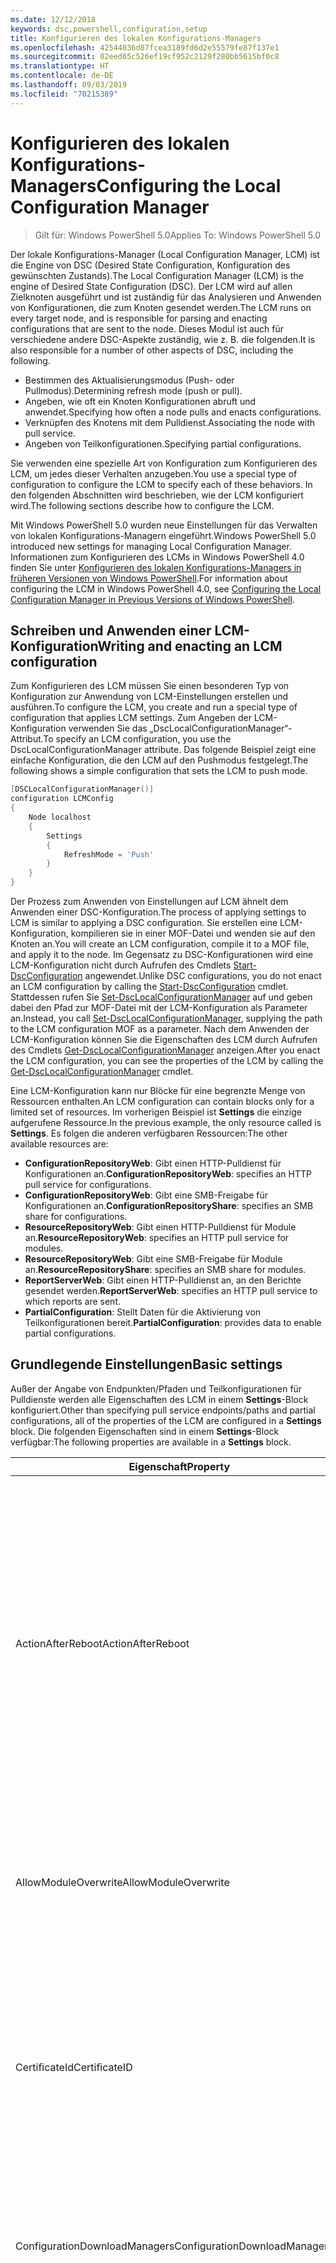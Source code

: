 ```yaml
---
ms.date: 12/12/2018
keywords: dsc,powershell,configuration,setup
title: Konfigurieren des lokalen Konfigurations-Managers
ms.openlocfilehash: 42544036d87fcea3189fd6d2e55579fe87f137e1
ms.sourcegitcommit: 02eed65c526ef19cf952c2129f280bb5615bf0c8
ms.translationtype: HT
ms.contentlocale: de-DE
ms.lasthandoff: 09/03/2019
ms.locfileid: "70215389"
---
```

# <a name="configuring-the-local-configuration-manager"></a><span data-ttu-id="ea15c-103">Konfigurieren des lokalen Konfigurations-Managers</span><span class="sxs-lookup"><span data-stu-id="ea15c-103">Configuring the Local Configuration Manager</span></span>

> <span data-ttu-id="ea15c-104">Gilt für: Windows PowerShell 5.0</span><span class="sxs-lookup"><span data-stu-id="ea15c-104">Applies To: Windows PowerShell 5.0</span></span>

<span data-ttu-id="ea15c-105">Der lokale Konfigurations-Manager (Local Configuration Manager, LCM) ist die Engine von DSC (Desired State Configuration, Konfiguration des gewünschten Zustands).</span><span class="sxs-lookup"><span data-stu-id="ea15c-105">The Local Configuration Manager (LCM) is the engine of Desired State Configuration (DSC).</span></span>
<span data-ttu-id="ea15c-106">Der LCM wird auf allen Zielknoten ausgeführt und ist zuständig für das Analysieren und Anwenden von Konfigurationen, die zum Knoten gesendet werden.</span><span class="sxs-lookup"><span data-stu-id="ea15c-106">The LCM runs on every target node, and is responsible for parsing and enacting configurations that are sent to the node.</span></span>
<span data-ttu-id="ea15c-107">Dieses Modul ist auch für verschiedene andere DSC-Aspekte zuständig, wie z. B. die folgenden.</span><span class="sxs-lookup"><span data-stu-id="ea15c-107">It is also responsible for a number of other aspects of DSC, including the following.</span></span>

- <span data-ttu-id="ea15c-108">Bestimmen des Aktualisierungsmodus (Push- oder Pullmodus).</span><span class="sxs-lookup"><span data-stu-id="ea15c-108">Determining refresh mode (push or pull).</span></span>
- <span data-ttu-id="ea15c-109">Angeben, wie oft ein Knoten Konfigurationen abruft und anwendet.</span><span class="sxs-lookup"><span data-stu-id="ea15c-109">Specifying how often a node pulls and enacts configurations.</span></span>
- <span data-ttu-id="ea15c-110">Verknüpfen des Knotens mit dem Pulldienst.</span><span class="sxs-lookup"><span data-stu-id="ea15c-110">Associating the node with pull service.</span></span>
- <span data-ttu-id="ea15c-111">Angeben von Teilkonfigurationen.</span><span class="sxs-lookup"><span data-stu-id="ea15c-111">Specifying partial configurations.</span></span>

<span data-ttu-id="ea15c-112">Sie verwenden eine spezielle Art von Konfiguration zum Konfigurieren des LCM, um jedes dieser Verhalten anzugeben.</span><span class="sxs-lookup"><span data-stu-id="ea15c-112">You use a special type of configuration to configure the LCM to specify each of these behaviors.</span></span>
<span data-ttu-id="ea15c-113">In den folgenden Abschnitten wird beschrieben, wie der LCM konfiguriert wird.</span><span class="sxs-lookup"><span data-stu-id="ea15c-113">The following sections describe how to configure the LCM.</span></span>

<span data-ttu-id="ea15c-114">Mit Windows PowerShell 5.0 wurden neue Einstellungen für das Verwalten von lokalen Konfigurations-Managern eingeführt.</span><span class="sxs-lookup"><span data-stu-id="ea15c-114">Windows PowerShell 5.0 introduced new settings for managing Local Configuration Manager.</span></span>
<span data-ttu-id="ea15c-115">Informationen zum Konfigurieren des LCMs in Windows PowerShell 4.0 finden Sie unter [Konfigurieren des lokalen Konfigurations-Managers in früheren Versionen von Windows PowerShell](metaconfig4.md).</span><span class="sxs-lookup"><span data-stu-id="ea15c-115">For information about configuring the LCM in Windows PowerShell 4.0, see [Configuring the Local Configuration Manager in Previous Versions of Windows PowerShell](metaconfig4.md).</span></span>

## <a name="writing-and-enacting-an-lcm-configuration"></a><span data-ttu-id="ea15c-116">Schreiben und Anwenden einer LCM-Konfiguration</span><span class="sxs-lookup"><span data-stu-id="ea15c-116">Writing and enacting an LCM configuration</span></span>

<span data-ttu-id="ea15c-117">Zum Konfigurieren des LCM müssen Sie einen besonderen Typ von Konfiguration zur Anwendung von LCM-Einstellungen erstellen und ausführen.</span><span class="sxs-lookup"><span data-stu-id="ea15c-117">To configure the LCM, you create and run a special type of configuration that applies LCM settings.</span></span>
<span data-ttu-id="ea15c-118">Zum Angeben der LCM-Konfiguration verwenden Sie das „DscLocalConfigurationManager“-Attribut.</span><span class="sxs-lookup"><span data-stu-id="ea15c-118">To specify an LCM configuration, you use the DscLocalConfigurationManager attribute.</span></span>
<span data-ttu-id="ea15c-119">Das folgende Beispiel zeigt eine einfache Konfiguration, die den LCM auf den Pushmodus festgelegt.</span><span class="sxs-lookup"><span data-stu-id="ea15c-119">The following shows a simple configuration that sets the LCM to push mode.</span></span>

```powershell
[DSCLocalConfigurationManager()]
configuration LCMConfig
{
    Node localhost
    {
        Settings
        {
            RefreshMode = 'Push'
        }
    }
}
```

<span data-ttu-id="ea15c-120">Der Prozess zum Anwenden von Einstellungen auf LCM ähnelt dem Anwenden einer DSC-Konfiguration.</span><span class="sxs-lookup"><span data-stu-id="ea15c-120">The process of applying settings to LCM is similar to applying a DSC configuration.</span></span>
<span data-ttu-id="ea15c-121">Sie erstellen eine LCM-Konfiguration, kompilieren sie in einer MOF-Datei und wenden sie auf den Knoten an.</span><span class="sxs-lookup"><span data-stu-id="ea15c-121">You will create an LCM configuration, compile it to a MOF file, and apply it to the node.</span></span>
<span data-ttu-id="ea15c-122">Im Gegensatz zu DSC-Konfigurationen wird eine LCM-Konfiguration nicht durch Aufrufen des Cmdlets [Start-DscConfiguration](/powershell/module/psdesiredstateconfiguration/start-dscconfiguration) angewendet.</span><span class="sxs-lookup"><span data-stu-id="ea15c-122">Unlike DSC configurations, you do not enact an LCM configuration by calling the [Start-DscConfiguration](/powershell/module/psdesiredstateconfiguration/start-dscconfiguration) cmdlet.</span></span>
<span data-ttu-id="ea15c-123">Stattdessen rufen Sie [Set-DscLocalConfigurationManager](/powershell/module/PSDesiredStateConfiguration/Set-DscLocalConfigurationManager) auf und geben dabei den Pfad zur MOF-Datei mit der LCM-Konfiguration als Parameter an.</span><span class="sxs-lookup"><span data-stu-id="ea15c-123">Instead, you call [Set-DscLocalConfigurationManager](/powershell/module/PSDesiredStateConfiguration/Set-DscLocalConfigurationManager), supplying the path to the LCM configuration MOF as a parameter.</span></span>
<span data-ttu-id="ea15c-124">Nach dem Anwenden der LCM-Konfiguration können Sie die Eigenschaften des LCM durch Aufrufen des Cmdlets [Get-DscLocalConfigurationManager](/powershell/module/PSDesiredStateConfiguration/Get-DscLocalConfigurationManager) anzeigen.</span><span class="sxs-lookup"><span data-stu-id="ea15c-124">After you enact the LCM configuration, you can see the properties of the LCM by calling the [Get-DscLocalConfigurationManager](/powershell/module/PSDesiredStateConfiguration/Get-DscLocalConfigurationManager) cmdlet.</span></span>

<span data-ttu-id="ea15c-125">Eine LCM-Konfiguration kann nur Blöcke für eine begrenzte Menge von Ressourcen enthalten.</span><span class="sxs-lookup"><span data-stu-id="ea15c-125">An LCM configuration can contain blocks only for a limited set of resources.</span></span>
<span data-ttu-id="ea15c-126">Im vorherigen Beispiel ist **Settings** die einzige aufgerufene Ressource.</span><span class="sxs-lookup"><span data-stu-id="ea15c-126">In the previous example, the only resource called is **Settings**.</span></span>
<span data-ttu-id="ea15c-127">Es folgen die anderen verfügbaren Ressourcen:</span><span class="sxs-lookup"><span data-stu-id="ea15c-127">The other available resources are:</span></span>

* <span data-ttu-id="ea15c-128">**ConfigurationRepositoryWeb**: Gibt einen HTTP-Pulldienst für Konfigurationen an.</span><span class="sxs-lookup"><span data-stu-id="ea15c-128">**ConfigurationRepositoryWeb**: specifies an HTTP pull service for configurations.</span></span>
* <span data-ttu-id="ea15c-129">**ConfigurationRepositoryWeb**: Gibt eine SMB-Freigabe für Konfigurationen an.</span><span class="sxs-lookup"><span data-stu-id="ea15c-129">**ConfigurationRepositoryShare**: specifies an SMB share for configurations.</span></span>
* <span data-ttu-id="ea15c-130">**ResourceRepositoryWeb**: Gibt einen HTTP-Pulldienst für Module an.</span><span class="sxs-lookup"><span data-stu-id="ea15c-130">**ResourceRepositoryWeb**: specifies an HTTP pull service for modules.</span></span>
* <span data-ttu-id="ea15c-131">**ResourceRepositoryWeb**: Gibt eine SMB-Freigabe für Module an.</span><span class="sxs-lookup"><span data-stu-id="ea15c-131">**ResourceRepositoryShare**: specifies an SMB share for modules.</span></span>
* <span data-ttu-id="ea15c-132">**ReportServerWeb**: Gibt einen HTTP-Pulldienst an, an den Berichte gesendet werden.</span><span class="sxs-lookup"><span data-stu-id="ea15c-132">**ReportServerWeb**: specifies an HTTP pull service to which reports are sent.</span></span>
* <span data-ttu-id="ea15c-133">**PartialConfiguration**: Stellt Daten für die Aktivierung von Teilkonfigurationen bereit.</span><span class="sxs-lookup"><span data-stu-id="ea15c-133">**PartialConfiguration**: provides data to enable partial configurations.</span></span>

## <a name="basic-settings"></a><span data-ttu-id="ea15c-134">Grundlegende Einstellungen</span><span class="sxs-lookup"><span data-stu-id="ea15c-134">Basic settings</span></span>

<span data-ttu-id="ea15c-135">Außer der Angabe von Endpunkten/Pfaden und Teilkonfigurationen für Pulldienste werden alle Eigenschaften des LCM in einem **Settings**-Block konfiguriert.</span><span class="sxs-lookup"><span data-stu-id="ea15c-135">Other than specifying pull service endpoints/paths and partial configurations, all of the properties of the LCM are configured in a **Settings** block.</span></span>
<span data-ttu-id="ea15c-136">Die folgenden Eigenschaften sind in einem **Settings**-Block verfügbar:</span><span class="sxs-lookup"><span data-stu-id="ea15c-136">The following properties are available in a **Settings** block.</span></span>

|  <span data-ttu-id="ea15c-137">Eigenschaft</span><span class="sxs-lookup"><span data-stu-id="ea15c-137">Property</span></span>  |  <span data-ttu-id="ea15c-138">Type</span><span class="sxs-lookup"><span data-stu-id="ea15c-138">Type</span></span>  |  <span data-ttu-id="ea15c-139">Beschreibung</span><span class="sxs-lookup"><span data-stu-id="ea15c-139">Description</span></span>   |
|----------- |------- |--------------- |
| <span data-ttu-id="ea15c-140">ActionAfterReboot</span><span class="sxs-lookup"><span data-stu-id="ea15c-140">ActionAfterReboot</span></span>| <span data-ttu-id="ea15c-141">string</span><span class="sxs-lookup"><span data-stu-id="ea15c-141">string</span></span>| <span data-ttu-id="ea15c-142">Gibt an, was nach einem Neustart während der Anwendung einer Konfiguration passiert.</span><span class="sxs-lookup"><span data-stu-id="ea15c-142">Specifies what happens after a reboot during the application of a configuration.</span></span> <span data-ttu-id="ea15c-143">Die möglichen Werte sind __ContinueConfiguration__ und __StopConfiguration__.</span><span class="sxs-lookup"><span data-stu-id="ea15c-143">The possible values are __"ContinueConfiguration"__ and __"StopConfiguration"__.</span></span> <ul><li> <span data-ttu-id="ea15c-144">__ContinueConfiguration__: Nach dem Neustart des Computers wird das Anwenden der aktuellen Konfiguration fortgesetzt.</span><span class="sxs-lookup"><span data-stu-id="ea15c-144">__ContinueConfiguration__: Continue applying the current configuration after machine reboot.</span></span> <span data-ttu-id="ea15c-145">Dies ist der Standardwert.</span><span class="sxs-lookup"><span data-stu-id="ea15c-145">This is the default value</span></span></li><li><span data-ttu-id="ea15c-146">__StopConfiguration__: Nach dem Neustart des Computers wird die aktuelle Konfiguration beendet.</span><span class="sxs-lookup"><span data-stu-id="ea15c-146">__StopConfiguration__: Stop the current configuration after machine reboot.</span></span></li></ul>|
| <span data-ttu-id="ea15c-147">AllowModuleOverwrite</span><span class="sxs-lookup"><span data-stu-id="ea15c-147">AllowModuleOverwrite</span></span>| <span data-ttu-id="ea15c-148">bool</span><span class="sxs-lookup"><span data-stu-id="ea15c-148">bool</span></span>| <span data-ttu-id="ea15c-149">__$TRUE__, wenn neue vom Pulldienst heruntergeladene Konfigurationen die alten Konfigurationen auf dem Zielknoten überschreiben dürfen.</span><span class="sxs-lookup"><span data-stu-id="ea15c-149">__$TRUE__ if new configurations downloaded from the pull service are allowed to overwrite the old ones on the target node.</span></span> <span data-ttu-id="ea15c-150">Andernfalls „$FALSE“.</span><span class="sxs-lookup"><span data-stu-id="ea15c-150">Otherwise, $FALSE.</span></span>|
| <span data-ttu-id="ea15c-151">CertificateId</span><span class="sxs-lookup"><span data-stu-id="ea15c-151">CertificateID</span></span>| <span data-ttu-id="ea15c-152">string</span><span class="sxs-lookup"><span data-stu-id="ea15c-152">string</span></span>| <span data-ttu-id="ea15c-153">Der Fingerabdruck eines Zertifikats zur Sicherung von Anmeldeinformationen, die in einer Konfiguration übergeben werden.</span><span class="sxs-lookup"><span data-stu-id="ea15c-153">The thumbprint of a certificate used to secure credentials passed in a configuration.</span></span> <span data-ttu-id="ea15c-154">Weitere Informationen finden Sie unter [Möchten Sie Anmeldeinformationen in Windows PowerShell zum Konfigurieren des gewünschten Zustands schützen?](http://blogs.msdn.com/b/powershell/archive/2014/01/31/want-to-secure-credentials-in-windows-powershell-desired-state-configuration.aspx).</span><span class="sxs-lookup"><span data-stu-id="ea15c-154">For more information see [Want to secure credentials in Windows PowerShell Desired State Configuration](http://blogs.msdn.com/b/powershell/archive/2014/01/31/want-to-secure-credentials-in-windows-powershell-desired-state-configuration.aspx)?.</span></span> <br> <span data-ttu-id="ea15c-155">__Hinweis:__ Dies wird bei Verwendung des Azure Automation DSC-Pulldiensts automatisch verwaltet.</span><span class="sxs-lookup"><span data-stu-id="ea15c-155">__Note:__ this is managed automatically if using Azure Automation DSC pull service.</span></span>|
| <span data-ttu-id="ea15c-156">ConfigurationDownloadManagers</span><span class="sxs-lookup"><span data-stu-id="ea15c-156">ConfigurationDownloadManagers</span></span>| <span data-ttu-id="ea15c-157">CimInstance[]</span><span class="sxs-lookup"><span data-stu-id="ea15c-157">CimInstance[]</span></span>| <span data-ttu-id="ea15c-158">Veraltet.</span><span class="sxs-lookup"><span data-stu-id="ea15c-158">Obsolete.</span></span> <span data-ttu-id="ea15c-159">Verwenden Sie die Blöcke __ConfigurationRepositoryWeb__ und __ConfigurationRepositoryShare__ zum Definieren von Pulldienstendpunkten für Konfigurationen.</span><span class="sxs-lookup"><span data-stu-id="ea15c-159">Use __ConfigurationRepositoryWeb__ and __ConfigurationRepositoryShare__ blocks to define configuration pull service endpoints.</span></span>|
| <span data-ttu-id="ea15c-160">ConfigurationID</span><span class="sxs-lookup"><span data-stu-id="ea15c-160">ConfigurationID</span></span>| <span data-ttu-id="ea15c-161">string</span><span class="sxs-lookup"><span data-stu-id="ea15c-161">string</span></span>| <span data-ttu-id="ea15c-162">Für die Abwärtskompatibilität mit älteren Pulldienstversionen.</span><span class="sxs-lookup"><span data-stu-id="ea15c-162">For backwards compatibility with older pull service versions.</span></span> <span data-ttu-id="ea15c-163">Eine GUID, die die Konfigurationsdatei identifiziert, die von einem Pulldienst abgerufen werden soll.</span><span class="sxs-lookup"><span data-stu-id="ea15c-163">A GUID that identifies the configuration file to get from a pull service.</span></span> <span data-ttu-id="ea15c-164">Der Knoten ruft Konfigurationen vom Pulldienst ab, wenn der Name der MOF-Konfigurationsdatei „ConfigurationID.mof“ lautet.</span><span class="sxs-lookup"><span data-stu-id="ea15c-164">The node will pull configurations on the pull service if the name of the configuration MOF is named ConfigurationID.mof.</span></span><br> <span data-ttu-id="ea15c-165">__Hinweis:__ Wenn Sie diese Eigenschaft festlegen, kann der Knoten nicht mithilfe von __RegistrationKey__ bei einem Pulldienst registriert werden.</span><span class="sxs-lookup"><span data-stu-id="ea15c-165">__Note:__ If you set this property, registering the node with a pull service by using __RegistrationKey__ does not work.</span></span> <span data-ttu-id="ea15c-166">Weitere Informationen finden Sie unter [Einrichten eines Pullclients mit Konfigurationsnamen](../pull-server/pullClientConfigNames.md).</span><span class="sxs-lookup"><span data-stu-id="ea15c-166">For more information, see [Setting up a pull client with configuration names](../pull-server/pullClientConfigNames.md).</span></span>|
| <span data-ttu-id="ea15c-167">ConfigurationMode</span><span class="sxs-lookup"><span data-stu-id="ea15c-167">ConfigurationMode</span></span>| <span data-ttu-id="ea15c-168">string</span><span class="sxs-lookup"><span data-stu-id="ea15c-168">string</span></span> | <span data-ttu-id="ea15c-169">Gibt an, wie der LCM die Konfiguration tatsächlich auf die Zielknoten anwendet.</span><span class="sxs-lookup"><span data-stu-id="ea15c-169">Specifies how the LCM actually applies the configuration to the target nodes.</span></span> <span data-ttu-id="ea15c-170">Mögliche Werte sind __ApplyOnly__, __ApplyAndMonitor__ und __ApplyAndAutoCorrect__.</span><span class="sxs-lookup"><span data-stu-id="ea15c-170">Possible values are __"ApplyOnly"__,__"ApplyAndMonitor"__, and __"ApplyAndAutoCorrect"__.</span></span> <ul><li><span data-ttu-id="ea15c-171">__ApplyOnly__: DSC wendet die Konfiguration an und führt keine weiteren Schritte aus, es sei denn, eine neue Konfiguration wird per Push auf den Zielknoten übertragen oder per Pull von einem Dienst abgerufen.</span><span class="sxs-lookup"><span data-stu-id="ea15c-171">__ApplyOnly__: DSC applies the configuration and does nothing further unless a new configuration is pushed to the target node or when a new configuration is pulled from a service.</span></span> <span data-ttu-id="ea15c-172">Nach der ersten Anwendung einer neuen Konfiguration überprüft DSC nicht auf Abweichungen von einem zuvor konfigurierten Status.</span><span class="sxs-lookup"><span data-stu-id="ea15c-172">After initial application of a new configuration, DSC does not check for drift from a previously configured state.</span></span> <span data-ttu-id="ea15c-173">Beachten Sie, dass DSC versucht, die Konfiguration anzuwenden, bis dies erfolgreich passiert ist, bevor __ApplyOnly__ wirksam wird.</span><span class="sxs-lookup"><span data-stu-id="ea15c-173">Note that DSC will attempt to apply the configuration until it is successful before __ApplyOnly__ takes effect.</span></span> </li><li> <span data-ttu-id="ea15c-174">__ApplyAndMonitor__: Dies ist der Standardwert.</span><span class="sxs-lookup"><span data-stu-id="ea15c-174">__ApplyAndMonitor__: This is the default value.</span></span> <span data-ttu-id="ea15c-175">Der LCM wendet neue Konfigurationen an.</span><span class="sxs-lookup"><span data-stu-id="ea15c-175">The LCM applies any new configurations.</span></span> <span data-ttu-id="ea15c-176">Wenn der Zielknoten nach der ersten Anwendung einer neuen Konfiguration vom gewünschten Zustand abweicht, meldet DSC die Abweichung in Protokollen.</span><span class="sxs-lookup"><span data-stu-id="ea15c-176">After initial application of a new configuration, if the target node drifts from the desired state, DSC reports the discrepancy in logs.</span></span> <span data-ttu-id="ea15c-177">Beachten Sie, dass DSC versucht, die Konfiguration anzuwenden, bis dies erfolgreich passiert ist, bevor __ApplyAndMonitor__ wirksam wird.</span><span class="sxs-lookup"><span data-stu-id="ea15c-177">Note that DSC will attempt to apply the configuration until it is successful before __ApplyAndMonitor__ takes effect.</span></span></li><li><span data-ttu-id="ea15c-178">__ApplyAndAutoCorrect:__ DSC wendet neue Konfigurationen an.</span><span class="sxs-lookup"><span data-stu-id="ea15c-178">__ApplyAndAutoCorrect__: DSC applies any new configurations.</span></span> <span data-ttu-id="ea15c-179">Wenn der Zielknoten nach der ersten Anwendung einer neuen Konfiguration vom gewünschten Zustand abweicht, meldet DSC die Abweichung in Protokollen und wendet dann die aktuelle Konfiguration an.</span><span class="sxs-lookup"><span data-stu-id="ea15c-179">After initial application of a new configuration, if the target node drifts from the desired state, DSC reports the discrepancy in logs, and then re-applies the current configuration.</span></span></li></ul>|
| <span data-ttu-id="ea15c-180">ConfigurationModeFrequencyMins</span><span class="sxs-lookup"><span data-stu-id="ea15c-180">ConfigurationModeFrequencyMins</span></span>| <span data-ttu-id="ea15c-181">UInt32</span><span class="sxs-lookup"><span data-stu-id="ea15c-181">UInt32</span></span>| <span data-ttu-id="ea15c-182">Gibt (in Minuten) an, wie oft die aktuelle Konfiguration überprüft und angewendet wird.</span><span class="sxs-lookup"><span data-stu-id="ea15c-182">How often, in minutes, the current configuration is checked and applied.</span></span> <span data-ttu-id="ea15c-183">Diese Eigenschaft wird ignoriert, wenn die „ConfigurationMode“-Eigenschaft auf „ApplyOnly“ festgelegt ist.</span><span class="sxs-lookup"><span data-stu-id="ea15c-183">This property is ignored if the ConfigurationMode property is set to ApplyOnly.</span></span> <span data-ttu-id="ea15c-184">Der Standardwert ist 15.</span><span class="sxs-lookup"><span data-stu-id="ea15c-184">The default value is 15.</span></span>|
| <span data-ttu-id="ea15c-185">DebugMode</span><span class="sxs-lookup"><span data-stu-id="ea15c-185">DebugMode</span></span>| <span data-ttu-id="ea15c-186">string</span><span class="sxs-lookup"><span data-stu-id="ea15c-186">string</span></span>| <span data-ttu-id="ea15c-187">Mögliche Werte sind __None__, __ForceModuleImport__ und __All__.</span><span class="sxs-lookup"><span data-stu-id="ea15c-187">Possible values are __None__, __ForceModuleImport__, and __All__.</span></span> <ul><li><span data-ttu-id="ea15c-188">Bei Festlegung auf __None__ werden zwischengespeicherte Ressourcen verwendet.</span><span class="sxs-lookup"><span data-stu-id="ea15c-188">Set to __None__ to use cached resources.</span></span> <span data-ttu-id="ea15c-189">Dies ist die Standardeinstellung, die in Produktionsszenarien verwendet werden sollte.</span><span class="sxs-lookup"><span data-stu-id="ea15c-189">This is the default and should be used in production scenarios.</span></span></li><li><span data-ttu-id="ea15c-190">Das Festlegen auf __ForceModuleImport__ bewirkt, dass der LCM DSC-Ressourcenmodule erneut lädt, auch wenn sie zuvor bereits geladen und zwischengespeichert wurden.</span><span class="sxs-lookup"><span data-stu-id="ea15c-190">Setting to __ForceModuleImport__, causes the LCM to reload any DSC resource modules, even if they have been previously loaded and cached.</span></span> <span data-ttu-id="ea15c-191">Dies beeinträchtigt die Leistung von DSC-Vorgängen, da jedes Modul bei Verwendung neu geladen wird.</span><span class="sxs-lookup"><span data-stu-id="ea15c-191">This impacts the performance of DSC operations as each module is reloaded on use.</span></span> <span data-ttu-id="ea15c-192">In der Regel wird dieser Wert beim Debuggen einer Ressource verwendet.</span><span class="sxs-lookup"><span data-stu-id="ea15c-192">Typically you would use this value while debugging a resource</span></span></li><li><span data-ttu-id="ea15c-193">In dieser Version ist __All__ identisch mit __ForceModuleImport__.</span><span class="sxs-lookup"><span data-stu-id="ea15c-193">In this release, __All__ is same as __ForceModuleImport__</span></span></li></ul> |
| <span data-ttu-id="ea15c-194">RebootNodeIfNeeded</span><span class="sxs-lookup"><span data-stu-id="ea15c-194">RebootNodeIfNeeded</span></span>| <span data-ttu-id="ea15c-195">bool</span><span class="sxs-lookup"><span data-stu-id="ea15c-195">bool</span></span>| <span data-ttu-id="ea15c-196">Legen Sie für diese Option `$true` fest, um Ressourcen das Neustarten des Knotens mithilfe des `$global:DSCMachineStatus`-Flags zu ermöglichen.</span><span class="sxs-lookup"><span data-stu-id="ea15c-196">Set this to `$true` to allow resources to reboot the Node using the `$global:DSCMachineStatus` flag.</span></span> <span data-ttu-id="ea15c-197">Andernfalls müssen Sie den Knoten für jede Konfiguration manuell neu starten, die dies erfordert.</span><span class="sxs-lookup"><span data-stu-id="ea15c-197">Otherwise, you will have to manually reboot the node for any configuration that requires it.</span></span> <span data-ttu-id="ea15c-198">Der Standardwert ist `$false`.</span><span class="sxs-lookup"><span data-stu-id="ea15c-198">The default value is `$false`.</span></span> <span data-ttu-id="ea15c-199">Um diese Einstellung zu verwenden, wenn eine Neustartbedingung von einer anderen Komponente als von DSC in Kraft gesetzt wird (z.B. Windows Installer), kombinieren Sie diese Einstellung mit dem Modul [xPendingReboot](https://github.com/powershell/xpendingreboot).</span><span class="sxs-lookup"><span data-stu-id="ea15c-199">To use this setting when a reboot condition is enacted by something other than DSC (such as Windows Installer), combine this setting with the [xPendingReboot](https://github.com/powershell/xpendingreboot) module.</span></span>|
| <span data-ttu-id="ea15c-200">RefreshMode</span><span class="sxs-lookup"><span data-stu-id="ea15c-200">RefreshMode</span></span>| <span data-ttu-id="ea15c-201">string</span><span class="sxs-lookup"><span data-stu-id="ea15c-201">string</span></span>| <span data-ttu-id="ea15c-202">Gibt an, wie der LCM Konfigurationen abruft.</span><span class="sxs-lookup"><span data-stu-id="ea15c-202">Specifies how the LCM gets configurations.</span></span> <span data-ttu-id="ea15c-203">Die möglichen Werte sind __Disabled__, __Push__ und __Pull__.</span><span class="sxs-lookup"><span data-stu-id="ea15c-203">The possible values are __"Disabled"__, __"Push"__, and __"Pull"__.</span></span> <ul><li><span data-ttu-id="ea15c-204">__Disabled__: DSC-Konfigurationen werden für diesen Knoten deaktiviert.</span><span class="sxs-lookup"><span data-stu-id="ea15c-204">__Disabled__: DSC configurations are disabled for this node.</span></span></li><li> <span data-ttu-id="ea15c-205">__Push__: Konfigurationen werden gestartet, indem das Cmdlet [Start-DscConfiguration](/powershell/module/psdesiredstateconfiguration/start-dscconfiguration) aufgerufen wird.</span><span class="sxs-lookup"><span data-stu-id="ea15c-205">__Push__: Configurations are initiated by calling the [Start-DscConfiguration](/powershell/module/psdesiredstateconfiguration/start-dscconfiguration) cmdlet.</span></span> <span data-ttu-id="ea15c-206">Die Konfiguration wird sofort auf den Knoten angewendet.</span><span class="sxs-lookup"><span data-stu-id="ea15c-206">The configuration is applied immediately to the node.</span></span> <span data-ttu-id="ea15c-207">Dies ist der Standardwert.</span><span class="sxs-lookup"><span data-stu-id="ea15c-207">This is the default value.</span></span></li><li><span data-ttu-id="ea15c-208">__Pull:__ Der Knoten ist so konfiguriert, dass regelmäßig eine Überprüfung auf Konfigurationen von einem Pulldienst oder SMB-Pfad erfolgt.</span><span class="sxs-lookup"><span data-stu-id="ea15c-208">__Pull:__ The node is configured to regularly check for configurations from a pull service or SMB path.</span></span> <span data-ttu-id="ea15c-209">Wenn diese Eigenschaft auf __Pull__ festgelegt ist, müssen Sie in einem __ConfigurationRepositoryWeb__- oder __ConfigurationRepositoryShare__-Block einen HPPT-Pfad (Dienst) oder einen SMB-Pfad (Freigabe) angeben.</span><span class="sxs-lookup"><span data-stu-id="ea15c-209">If this property is set to __Pull__, you must specify an HTTP (service) or SMB (share) path in a __ConfigurationRepositoryWeb__ or __ConfigurationRepositoryShare__ block.</span></span></li></ul>|
| <span data-ttu-id="ea15c-210">RefreshFrequencyMins</span><span class="sxs-lookup"><span data-stu-id="ea15c-210">RefreshFrequencyMins</span></span>| <span data-ttu-id="ea15c-211">UInt32</span><span class="sxs-lookup"><span data-stu-id="ea15c-211">Uint32</span></span>| <span data-ttu-id="ea15c-212">Das Zeitintervall (in Minuten), in dem der LCM einen Pulldienst auf aktualisierte Konfigurationen abfragt.</span><span class="sxs-lookup"><span data-stu-id="ea15c-212">The time interval, in minutes, at which the LCM checks a pull service to get updated configurations.</span></span> <span data-ttu-id="ea15c-213">Dieser Wert wird ignoriert, wenn der LCM nicht im Pullmodus konfiguriert ist.</span><span class="sxs-lookup"><span data-stu-id="ea15c-213">This value is ignored if the LCM is not configured in pull mode.</span></span> <span data-ttu-id="ea15c-214">Der Standardwert ist 30.</span><span class="sxs-lookup"><span data-stu-id="ea15c-214">The default value is 30.</span></span>|
| <span data-ttu-id="ea15c-215">ReportManagers</span><span class="sxs-lookup"><span data-stu-id="ea15c-215">ReportManagers</span></span>| <span data-ttu-id="ea15c-216">CimInstance[]</span><span class="sxs-lookup"><span data-stu-id="ea15c-216">CimInstance[]</span></span>| <span data-ttu-id="ea15c-217">Veraltet.</span><span class="sxs-lookup"><span data-stu-id="ea15c-217">Obsolete.</span></span> <span data-ttu-id="ea15c-218">Verwenden Sie __ReportServerWeb__-Blöcke, um einen Endpunkt zum Senden von Berichtsdaten an einen Pulldienst zu definieren.</span><span class="sxs-lookup"><span data-stu-id="ea15c-218">Use __ReportServerWeb__ blocks to define an endpoint to send reporting data to a pull service.</span></span>|
| <span data-ttu-id="ea15c-219">ResourceModuleManagers</span><span class="sxs-lookup"><span data-stu-id="ea15c-219">ResourceModuleManagers</span></span>| <span data-ttu-id="ea15c-220">CimInstance[]</span><span class="sxs-lookup"><span data-stu-id="ea15c-220">CimInstance[]</span></span>| <span data-ttu-id="ea15c-221">Veraltet.</span><span class="sxs-lookup"><span data-stu-id="ea15c-221">Obsolete.</span></span> <span data-ttu-id="ea15c-222">Verwenden Sie die Blöcke __ResourceRepositoryWeb__ und __ResourceRepositoryShare__ zum Definieren von HTTP-Endpunkten bzw. SMB-Pfaden für den Pulldienst.</span><span class="sxs-lookup"><span data-stu-id="ea15c-222">Use __ResourceRepositoryWeb__ and __ResourceRepositoryShare__ blocks to define pull service HTTP endpoints or SMB paths, respectively.</span></span>|
| <span data-ttu-id="ea15c-223">PartialConfigurations</span><span class="sxs-lookup"><span data-stu-id="ea15c-223">PartialConfigurations</span></span>| <span data-ttu-id="ea15c-224">CimInstance</span><span class="sxs-lookup"><span data-stu-id="ea15c-224">CimInstance</span></span>| <span data-ttu-id="ea15c-225">Nicht implementiert.</span><span class="sxs-lookup"><span data-stu-id="ea15c-225">Not implemented.</span></span> <span data-ttu-id="ea15c-226">Nicht verwenden.</span><span class="sxs-lookup"><span data-stu-id="ea15c-226">Do not use.</span></span>|
| <span data-ttu-id="ea15c-227">StatusRetentionTimeInDays</span><span class="sxs-lookup"><span data-stu-id="ea15c-227">StatusRetentionTimeInDays</span></span> | <span data-ttu-id="ea15c-228">UInt32</span><span class="sxs-lookup"><span data-stu-id="ea15c-228">UInt32</span></span>| <span data-ttu-id="ea15c-229">Anzahl der Tage, die der LCM den Status der aktuellen Konfiguration beibehält.</span><span class="sxs-lookup"><span data-stu-id="ea15c-229">The number of days the LCM keeps the status of the current configuration.</span></span>|

> [!NOTE]
> <span data-ttu-id="ea15c-230">Der LCM startet den **ConfigurationModeFrequencyMins**-Zyklus auf Grundlage folgender Ereignisse:</span><span class="sxs-lookup"><span data-stu-id="ea15c-230">The LCM starts the **ConfigurationModeFrequencyMins** cycle based on:</span></span>
>
> - <span data-ttu-id="ea15c-231">Mithilfe von `Set-DscLocalConfigurationManager` wird eine neue Metakonfiguration angewendet</span><span class="sxs-lookup"><span data-stu-id="ea15c-231">A new metaconfig is applied using `Set-DscLocalConfigurationManager`</span></span>
> - <span data-ttu-id="ea15c-232">Der Computer wird neu gestartet</span><span class="sxs-lookup"><span data-stu-id="ea15c-232">A machine restart</span></span>
>
> <span data-ttu-id="ea15c-233">Bei Bedingungen, unter denen es beim Timerprozess zu einem Absturz kommt, der innerhalb von 30 Sekunden erkannt wird, wird der Zyklus neu gestartet.</span><span class="sxs-lookup"><span data-stu-id="ea15c-233">For any condition where the timer process experiences a crash, that will be detected within 30 seconds and the cycle will be restarted.</span></span>
> <span data-ttu-id="ea15c-234">Ein gleichzeitiger Vorgang könnte den Start des Zyklus verzögern; wenn die Dauer dieses Vorgangs länger ist als die konfigurierte Zyklushäufigkeit, startet der nächste Timer nicht.</span><span class="sxs-lookup"><span data-stu-id="ea15c-234">A concurrent operation could delay the cycle from being started, if the duration of this operation exceeds the configured cycle frequency, the next timer will not start.</span></span>
>
> <span data-ttu-id="ea15c-235">Beispiel: Die Metakonfiguration ist auf eine Pullhäufigkeit von 15 Minuten konfiguriert, und ein Pull wird zum Zeitpunkt t1 ausgeführt.</span><span class="sxs-lookup"><span data-stu-id="ea15c-235">Example, the metaconfig is configured at a 15 minute pull frequency and a pull occurs at T1.</span></span>  <span data-ttu-id="ea15c-236">Der Knoten kann seine Aufgaben 16 Minuten lang nicht beenden.</span><span class="sxs-lookup"><span data-stu-id="ea15c-236">The Node does not finish work for 16 minutes.</span></span>  <span data-ttu-id="ea15c-237">Der erste 15-Minuten-Zyklus wird ignoriert, und der nächste Pull wird zum Zeitpunkt t1+15+15 ausgeführt.</span><span class="sxs-lookup"><span data-stu-id="ea15c-237">The first 15 minute cycle is ignored, and next pull will happen at T1+15+15.</span></span>

## <a name="pull-service"></a><span data-ttu-id="ea15c-238">Pulldienst</span><span class="sxs-lookup"><span data-stu-id="ea15c-238">Pull service</span></span>

<span data-ttu-id="ea15c-239">Die LCM-Konfiguration unterstützt die folgenden Typen von Pulldienstendpunkten:</span><span class="sxs-lookup"><span data-stu-id="ea15c-239">LCM configuration supports defining the following types of pull service endpoints:</span></span>

- <span data-ttu-id="ea15c-240">**Konfigurationsserver**: Ein Repository für DSC-Konfigurationen.</span><span class="sxs-lookup"><span data-stu-id="ea15c-240">**Configuration server**: A repository for DSC configurations.</span></span> <span data-ttu-id="ea15c-241">Definieren Sie Konfigurationsserver mithilfe der Blöcke **ConfigurationRepositoryWeb** (für webbasierte Server) und **ConfigurationRepositoryShare** (für SMB-basierte Server).</span><span class="sxs-lookup"><span data-stu-id="ea15c-241">Define configuration servers by using **ConfigurationRepositoryWeb** (for web-based servers) and **ConfigurationRepositoryShare** (for SMB-based servers) blocks.</span></span>
- <span data-ttu-id="ea15c-242">**Ressourcenserver**: Ein Repository für DSC-Ressourcen, verpackt als PowerShell-Module.</span><span class="sxs-lookup"><span data-stu-id="ea15c-242">**Resource server**: A repository for DSC resources, packaged as PowerShell modules.</span></span> <span data-ttu-id="ea15c-243">Definieren Sie Ressourcenserver mithilfe der Blöcke **ResourceRepositoryWeb** (für webbasierte Server) und **ResourceRepositoryShare** (für SMB-basierte Server).</span><span class="sxs-lookup"><span data-stu-id="ea15c-243">Define resource servers by using **ResourceRepositoryWeb** (for web-based servers) and **ResourceRepositoryShare** (for SMB-based servers) blocks.</span></span>
- <span data-ttu-id="ea15c-244">**Berichtsserver**: Dienst, an den DSC Berichtsdaten sendet.</span><span class="sxs-lookup"><span data-stu-id="ea15c-244">**Report server**: A service that DSC sends report data to.</span></span> <span data-ttu-id="ea15c-245">Definieren Sie Berichtsserver mithilfe von **ReportServerWeb**-Blöcken.</span><span class="sxs-lookup"><span data-stu-id="ea15c-245">Define report servers by using **ReportServerWeb** blocks.</span></span> <span data-ttu-id="ea15c-246">Ein Berichtsserver muss ein Webdienst sein.</span><span class="sxs-lookup"><span data-stu-id="ea15c-246">A report server must be a web service.</span></span>

<span data-ttu-id="ea15c-247">Weitere Informationen zu Pulldiensten finden Sie unter [Desired State Configuration – Pulldienst](../pull-server/pullServer.md).</span><span class="sxs-lookup"><span data-stu-id="ea15c-247">For more details on pull service see, [Desired State Configuration Pull Service](../pull-server/pullServer.md).</span></span>

## <a name="configuration-server-blocks"></a><span data-ttu-id="ea15c-248">Konfigurationsserverblöcke</span><span class="sxs-lookup"><span data-stu-id="ea15c-248">Configuration server blocks</span></span>

<span data-ttu-id="ea15c-249">Zum Definieren eines webbasierten Konfigurationsservers erstellen Sie einen **ConfigurationRepositoryWeb**-Block.</span><span class="sxs-lookup"><span data-stu-id="ea15c-249">To define a web-based configuration server, you create a **ConfigurationRepositoryWeb** block.</span></span>
<span data-ttu-id="ea15c-250">Ein **ConfigurationRepositoryWeb**-Block definiert die folgenden Eigenschaften.</span><span class="sxs-lookup"><span data-stu-id="ea15c-250">A **ConfigurationRepositoryWeb** defines the following properties.</span></span>

|<span data-ttu-id="ea15c-251">Eigenschaft</span><span class="sxs-lookup"><span data-stu-id="ea15c-251">Property</span></span>|<span data-ttu-id="ea15c-252">Type</span><span class="sxs-lookup"><span data-stu-id="ea15c-252">Type</span></span>|<span data-ttu-id="ea15c-253">Beschreibung</span><span class="sxs-lookup"><span data-stu-id="ea15c-253">Description</span></span>|
|---|---|---|
|<span data-ttu-id="ea15c-254">AllowUnsecureConnection</span><span class="sxs-lookup"><span data-stu-id="ea15c-254">AllowUnsecureConnection</span></span>|<span data-ttu-id="ea15c-255">bool</span><span class="sxs-lookup"><span data-stu-id="ea15c-255">bool</span></span>|<span data-ttu-id="ea15c-256">Legen Sie diese Einstellung auf **$TRUE** fest, um Verbindungen zwischen Knoten und Server ohne Authentifizierung zu erlauben.</span><span class="sxs-lookup"><span data-stu-id="ea15c-256">Set to **$TRUE** to allow connections from the node to the server without authentication.</span></span> <span data-ttu-id="ea15c-257">Bei Festlegung auf **$FALSE** ist eine Authentifizierung erforderlich.</span><span class="sxs-lookup"><span data-stu-id="ea15c-257">Set to **$FALSE** to require authentication.</span></span>|
|<span data-ttu-id="ea15c-258">CertificateId</span><span class="sxs-lookup"><span data-stu-id="ea15c-258">CertificateID</span></span>|<span data-ttu-id="ea15c-259">string</span><span class="sxs-lookup"><span data-stu-id="ea15c-259">string</span></span>|<span data-ttu-id="ea15c-260">Der Fingerabdruck eines Zertifikats zur Authentifizierung beim Server.</span><span class="sxs-lookup"><span data-stu-id="ea15c-260">The thumbprint of a certificate used to authenticate to the server.</span></span>|
|<span data-ttu-id="ea15c-261">ConfigurationNames</span><span class="sxs-lookup"><span data-stu-id="ea15c-261">ConfigurationNames</span></span>|<span data-ttu-id="ea15c-262">String[]</span><span class="sxs-lookup"><span data-stu-id="ea15c-262">String[]</span></span>|<span data-ttu-id="ea15c-263">Array der Namen von Konfigurationen, die per Pull vom Zielknoten abgerufen werden.</span><span class="sxs-lookup"><span data-stu-id="ea15c-263">An array of names of configurations to be pulled by the target node.</span></span> <span data-ttu-id="ea15c-264">Diese werden nur verwendet, wenn der Knoten über einen **RegistrationKey** beim Pulldienst registriert ist.</span><span class="sxs-lookup"><span data-stu-id="ea15c-264">These are used only if the node is registered with the pull service by using a **RegistrationKey**.</span></span> <span data-ttu-id="ea15c-265">Weitere Informationen finden Sie unter [Einrichten eines Pullclients mit Konfigurationsnamen](../pull-server/pullClientConfigNames.md).</span><span class="sxs-lookup"><span data-stu-id="ea15c-265">For more information, see [Setting up a pull client with configuration names](../pull-server/pullClientConfigNames.md).</span></span>|
|<span data-ttu-id="ea15c-266">RegistrationKey</span><span class="sxs-lookup"><span data-stu-id="ea15c-266">RegistrationKey</span></span>|<span data-ttu-id="ea15c-267">string</span><span class="sxs-lookup"><span data-stu-id="ea15c-267">string</span></span>|<span data-ttu-id="ea15c-268">GUID, die den Knoten beim Pulldienst registriert.</span><span class="sxs-lookup"><span data-stu-id="ea15c-268">A GUID that registers the node with the pull service.</span></span> <span data-ttu-id="ea15c-269">Weitere Informationen finden Sie unter [Einrichten eines Pullclients mit Konfigurationsnamen](../pull-server/pullClientConfigNames.md).</span><span class="sxs-lookup"><span data-stu-id="ea15c-269">For more information, see [Setting up a pull client with configuration names](../pull-server/pullClientConfigNames.md).</span></span>|
|<span data-ttu-id="ea15c-270">ServerURL</span><span class="sxs-lookup"><span data-stu-id="ea15c-270">ServerURL</span></span>|<span data-ttu-id="ea15c-271">string</span><span class="sxs-lookup"><span data-stu-id="ea15c-271">string</span></span>|<span data-ttu-id="ea15c-272">URL des Konfigurationsdiensts.</span><span class="sxs-lookup"><span data-stu-id="ea15c-272">The URL of the configuration service.</span></span>|
|<span data-ttu-id="ea15c-273">ProxyURL\*</span><span class="sxs-lookup"><span data-stu-id="ea15c-273">ProxyURL\*</span></span>|<span data-ttu-id="ea15c-274">string</span><span class="sxs-lookup"><span data-stu-id="ea15c-274">string</span></span>|<span data-ttu-id="ea15c-275">Die URL des HTTP-Proxys, der bei der Kommunikation mit dem Konfigurationsdienst verwendet werden soll.</span><span class="sxs-lookup"><span data-stu-id="ea15c-275">The URL of the http proxy to use when communicating with the configuration service.</span></span>|
|<span data-ttu-id="ea15c-276">ProxyCredential\*</span><span class="sxs-lookup"><span data-stu-id="ea15c-276">ProxyCredential\*</span></span>|<span data-ttu-id="ea15c-277">pscredential</span><span class="sxs-lookup"><span data-stu-id="ea15c-277">pscredential</span></span>|<span data-ttu-id="ea15c-278">Anmeldeinformation, die für den HTTP-Proxy verwendet werden soll.</span><span class="sxs-lookup"><span data-stu-id="ea15c-278">Credential to use for the http proxy.</span></span>|

> [!NOTE]
> * <span data-ttu-id="ea15c-279">Wird in den Windows-Versionen 1809 und höher unterstützt.</span><span class="sxs-lookup"><span data-stu-id="ea15c-279">Supported in Windows versions 1809 and later.</span></span>

<span data-ttu-id="ea15c-280">Ein Beispielskript, das die Konfiguration des Werts „ConfigurationRepositoryWeb“ für lokale Knoten vereinfacht, steht unter [Generieren von DSC-Metakonfigurationen](https://docs.microsoft.com/azure/automation/automation-dsc-onboarding#generating-dsc-metaconfigurations) zur Verfügung.</span><span class="sxs-lookup"><span data-stu-id="ea15c-280">An example script to simplify configuring the ConfigurationRepositoryWeb value for on-premises nodes is available - see [Generating DSC metaconfigurations](https://docs.microsoft.com/azure/automation/automation-dsc-onboarding#generating-dsc-metaconfigurations)</span></span>

<span data-ttu-id="ea15c-281">Zum Definieren eines SMB-basierten Konfigurationsservers erstellen Sie einen **ConfigurationRepositoryShare**-Block.</span><span class="sxs-lookup"><span data-stu-id="ea15c-281">To define an SMB-based configuration server, you create a **ConfigurationRepositoryShare** block.</span></span>
<span data-ttu-id="ea15c-282">Ein **ConfigurationRepositoryShare**-Block definiert die folgenden Eigenschaften.</span><span class="sxs-lookup"><span data-stu-id="ea15c-282">A **ConfigurationRepositoryShare** defines the following properties.</span></span>

|<span data-ttu-id="ea15c-283">Eigenschaft</span><span class="sxs-lookup"><span data-stu-id="ea15c-283">Property</span></span>|<span data-ttu-id="ea15c-284">Type</span><span class="sxs-lookup"><span data-stu-id="ea15c-284">Type</span></span>|<span data-ttu-id="ea15c-285">Beschreibung</span><span class="sxs-lookup"><span data-stu-id="ea15c-285">Description</span></span>|
|---|---|---|
|<span data-ttu-id="ea15c-286">Credential</span><span class="sxs-lookup"><span data-stu-id="ea15c-286">Credential</span></span>|<span data-ttu-id="ea15c-287">MSFT_Credential</span><span class="sxs-lookup"><span data-stu-id="ea15c-287">MSFT_Credential</span></span>|<span data-ttu-id="ea15c-288">Anmeldeinformationen zum Authentifizieren bei der SMB-Freigabe.</span><span class="sxs-lookup"><span data-stu-id="ea15c-288">The credential used to authenticate to the SMB share.</span></span>|
|<span data-ttu-id="ea15c-289">SourcePath</span><span class="sxs-lookup"><span data-stu-id="ea15c-289">SourcePath</span></span>|<span data-ttu-id="ea15c-290">string</span><span class="sxs-lookup"><span data-stu-id="ea15c-290">string</span></span>|<span data-ttu-id="ea15c-291">Pfad der SMB-Freigabe.</span><span class="sxs-lookup"><span data-stu-id="ea15c-291">The path of the SMB share.</span></span>|

## <a name="resource-server-blocks"></a><span data-ttu-id="ea15c-292">Ressourcenserverblöcke</span><span class="sxs-lookup"><span data-stu-id="ea15c-292">Resource server blocks</span></span>

<span data-ttu-id="ea15c-293">Zum Definieren eines webbasierten Ressourcenservers erstellen Sie einen **ResourceRepositoryWeb**-Block.</span><span class="sxs-lookup"><span data-stu-id="ea15c-293">To define a web-based resource server, you create a **ResourceRepositoryWeb** block.</span></span>
<span data-ttu-id="ea15c-294">Ein **ResourceRepositoryWeb**-Block definiert die folgenden Eigenschaften.</span><span class="sxs-lookup"><span data-stu-id="ea15c-294">A **ResourceRepositoryWeb** defines the following properties.</span></span>

|<span data-ttu-id="ea15c-295">Eigenschaft</span><span class="sxs-lookup"><span data-stu-id="ea15c-295">Property</span></span>|<span data-ttu-id="ea15c-296">Type</span><span class="sxs-lookup"><span data-stu-id="ea15c-296">Type</span></span>|<span data-ttu-id="ea15c-297">Beschreibung</span><span class="sxs-lookup"><span data-stu-id="ea15c-297">Description</span></span>|
|---|---|---|
|<span data-ttu-id="ea15c-298">AllowUnsecureConnection</span><span class="sxs-lookup"><span data-stu-id="ea15c-298">AllowUnsecureConnection</span></span>|<span data-ttu-id="ea15c-299">bool</span><span class="sxs-lookup"><span data-stu-id="ea15c-299">bool</span></span>|<span data-ttu-id="ea15c-300">Legen Sie diese Einstellung auf **$TRUE** fest, um Verbindungen zwischen Knoten und Server ohne Authentifizierung zu erlauben.</span><span class="sxs-lookup"><span data-stu-id="ea15c-300">Set to **$TRUE** to allow connections from the node to the server without authentication.</span></span> <span data-ttu-id="ea15c-301">Bei Festlegung auf **$FALSE** ist eine Authentifizierung erforderlich.</span><span class="sxs-lookup"><span data-stu-id="ea15c-301">Set to **$FALSE** to require authentication.</span></span>|
|<span data-ttu-id="ea15c-302">CertificateId</span><span class="sxs-lookup"><span data-stu-id="ea15c-302">CertificateID</span></span>|<span data-ttu-id="ea15c-303">string</span><span class="sxs-lookup"><span data-stu-id="ea15c-303">string</span></span>|<span data-ttu-id="ea15c-304">Der Fingerabdruck eines Zertifikats zur Authentifizierung beim Server.</span><span class="sxs-lookup"><span data-stu-id="ea15c-304">The thumbprint of a certificate used to authenticate to the server.</span></span>|
|<span data-ttu-id="ea15c-305">RegistrationKey</span><span class="sxs-lookup"><span data-stu-id="ea15c-305">RegistrationKey</span></span>|<span data-ttu-id="ea15c-306">string</span><span class="sxs-lookup"><span data-stu-id="ea15c-306">string</span></span>|<span data-ttu-id="ea15c-307">GUID, die den Knoten beim Pulldienst identifiziert.</span><span class="sxs-lookup"><span data-stu-id="ea15c-307">A GUID that identifies the node to the pull service.</span></span>|
|<span data-ttu-id="ea15c-308">ServerURL</span><span class="sxs-lookup"><span data-stu-id="ea15c-308">ServerURL</span></span>|<span data-ttu-id="ea15c-309">string</span><span class="sxs-lookup"><span data-stu-id="ea15c-309">string</span></span>|<span data-ttu-id="ea15c-310">URL des Konfigurationsservers.</span><span class="sxs-lookup"><span data-stu-id="ea15c-310">The URL of the configuration server.</span></span>|
|<span data-ttu-id="ea15c-311">ProxyURL\*</span><span class="sxs-lookup"><span data-stu-id="ea15c-311">ProxyURL\*</span></span>|<span data-ttu-id="ea15c-312">string</span><span class="sxs-lookup"><span data-stu-id="ea15c-312">string</span></span>|<span data-ttu-id="ea15c-313">Die URL des HTTP-Proxys, der bei der Kommunikation mit dem Konfigurationsdienst verwendet werden soll.</span><span class="sxs-lookup"><span data-stu-id="ea15c-313">The URL of the http proxy to use when communicating with the configuration service.</span></span>|
|<span data-ttu-id="ea15c-314">ProxyCredential\*</span><span class="sxs-lookup"><span data-stu-id="ea15c-314">ProxyCredential\*</span></span>|<span data-ttu-id="ea15c-315">pscredential</span><span class="sxs-lookup"><span data-stu-id="ea15c-315">pscredential</span></span>|<span data-ttu-id="ea15c-316">Anmeldeinformation, die für den HTTP-Proxy verwendet werden soll.</span><span class="sxs-lookup"><span data-stu-id="ea15c-316">Credential to use for the http proxy.</span></span>|

> [!NOTE]
> * <span data-ttu-id="ea15c-317">Wird in den Windows-Versionen 1809 und höher unterstützt.</span><span class="sxs-lookup"><span data-stu-id="ea15c-317">Supported in Windows versions 1809 and later.</span></span>

<span data-ttu-id="ea15c-318">Ein Beispielskript, das die Konfiguration des Werts „ResourceRepositoryWeb“ für lokale Knoten vereinfacht, steht unter [Generieren von DSC-Metakonfigurationen](https://docs.microsoft.com/azure/automation/automation-dsc-onboarding#generating-dsc-metaconfigurations) zur Verfügung.</span><span class="sxs-lookup"><span data-stu-id="ea15c-318">An example script to simplify configuring the ResourceRepositoryWeb value for on-premises nodes is available - see [Generating DSC metaconfigurations](https://docs.microsoft.com/azure/automation/automation-dsc-onboarding#generating-dsc-metaconfigurations)</span></span>

<span data-ttu-id="ea15c-319">Zum Definieren eines SMB-basierten Ressourcenservers erstellen Sie einen **ResourceRepositoryShare**-Block.</span><span class="sxs-lookup"><span data-stu-id="ea15c-319">To define an SMB-based resource server, you create a **ResourceRepositoryShare** block.</span></span>
<span data-ttu-id="ea15c-320">Ein **ResourceRepositoryShare**-Block definiert die folgenden Eigenschaften.</span><span class="sxs-lookup"><span data-stu-id="ea15c-320">**ResourceRepositoryShare** defines the following properties.</span></span>

|<span data-ttu-id="ea15c-321">Eigenschaft</span><span class="sxs-lookup"><span data-stu-id="ea15c-321">Property</span></span>|<span data-ttu-id="ea15c-322">Type</span><span class="sxs-lookup"><span data-stu-id="ea15c-322">Type</span></span>|<span data-ttu-id="ea15c-323">Beschreibung</span><span class="sxs-lookup"><span data-stu-id="ea15c-323">Description</span></span>|
|---|---|---|
|<span data-ttu-id="ea15c-324">Credential</span><span class="sxs-lookup"><span data-stu-id="ea15c-324">Credential</span></span>|<span data-ttu-id="ea15c-325">MSFT_Credential</span><span class="sxs-lookup"><span data-stu-id="ea15c-325">MSFT_Credential</span></span>|<span data-ttu-id="ea15c-326">Anmeldeinformationen zum Authentifizieren bei der SMB-Freigabe.</span><span class="sxs-lookup"><span data-stu-id="ea15c-326">The credential used to authenticate to the SMB share.</span></span> <span data-ttu-id="ea15c-327">Ein Beispiel für die Weitergabe von Anmeldeinformationen finden Sie unter [Einrichten eines DSC-SMB-Pullservers](../pull-server/pullServerSMB.md).</span><span class="sxs-lookup"><span data-stu-id="ea15c-327">For an example of passing credentials, see [Setting up a DSC SMB pull server](../pull-server/pullServerSMB.md)</span></span>|
|<span data-ttu-id="ea15c-328">SourcePath</span><span class="sxs-lookup"><span data-stu-id="ea15c-328">SourcePath</span></span>|<span data-ttu-id="ea15c-329">string</span><span class="sxs-lookup"><span data-stu-id="ea15c-329">string</span></span>|<span data-ttu-id="ea15c-330">Pfad der SMB-Freigabe.</span><span class="sxs-lookup"><span data-stu-id="ea15c-330">The path of the SMB share.</span></span>|

## <a name="report-server-blocks"></a><span data-ttu-id="ea15c-331">Berichtsserverblöcke</span><span class="sxs-lookup"><span data-stu-id="ea15c-331">Report server blocks</span></span>

<span data-ttu-id="ea15c-332">Zum Definieren eines Berichtsservers erstellen Sie einen **ReportServerWeb**-Block.</span><span class="sxs-lookup"><span data-stu-id="ea15c-332">To define a report server, you create a **ReportServerWeb** block.</span></span>
<span data-ttu-id="ea15c-333">Die Berichtsserverrolle ist nicht kompatibel mit dem SMB-basierten Pulldienst.</span><span class="sxs-lookup"><span data-stu-id="ea15c-333">The report server role is not compatible with SMB based pull service.</span></span>
<span data-ttu-id="ea15c-334">Ein **ReportServerWeb**-Block definiert die folgenden Eigenschaften.</span><span class="sxs-lookup"><span data-stu-id="ea15c-334">**ReportServerWeb** defines the following properties.</span></span>

|<span data-ttu-id="ea15c-335">Eigenschaft</span><span class="sxs-lookup"><span data-stu-id="ea15c-335">Property</span></span>|<span data-ttu-id="ea15c-336">Type</span><span class="sxs-lookup"><span data-stu-id="ea15c-336">Type</span></span>|<span data-ttu-id="ea15c-337">Beschreibung</span><span class="sxs-lookup"><span data-stu-id="ea15c-337">Description</span></span>|
|---|---|---|
|<span data-ttu-id="ea15c-338">AllowUnsecureConnection</span><span class="sxs-lookup"><span data-stu-id="ea15c-338">AllowUnsecureConnection</span></span>|<span data-ttu-id="ea15c-339">bool</span><span class="sxs-lookup"><span data-stu-id="ea15c-339">bool</span></span>|<span data-ttu-id="ea15c-340">Legen Sie diese Einstellung auf **$TRUE** fest, um Verbindungen zwischen Knoten und Server ohne Authentifizierung zu erlauben.</span><span class="sxs-lookup"><span data-stu-id="ea15c-340">Set to **$TRUE** to allow connections from the node to the server without authentication.</span></span> <span data-ttu-id="ea15c-341">Bei Festlegung auf **$FALSE** ist eine Authentifizierung erforderlich.</span><span class="sxs-lookup"><span data-stu-id="ea15c-341">Set to **$FALSE** to require authentication.</span></span>|
|<span data-ttu-id="ea15c-342">CertificateId</span><span class="sxs-lookup"><span data-stu-id="ea15c-342">CertificateID</span></span>|<span data-ttu-id="ea15c-343">string</span><span class="sxs-lookup"><span data-stu-id="ea15c-343">string</span></span>|<span data-ttu-id="ea15c-344">Der Fingerabdruck eines Zertifikats zur Authentifizierung beim Server.</span><span class="sxs-lookup"><span data-stu-id="ea15c-344">The thumbprint of a certificate used to authenticate to the server.</span></span>|
|<span data-ttu-id="ea15c-345">RegistrationKey</span><span class="sxs-lookup"><span data-stu-id="ea15c-345">RegistrationKey</span></span>|<span data-ttu-id="ea15c-346">string</span><span class="sxs-lookup"><span data-stu-id="ea15c-346">string</span></span>|<span data-ttu-id="ea15c-347">GUID, die den Knoten beim Pulldienst identifiziert.</span><span class="sxs-lookup"><span data-stu-id="ea15c-347">A GUID that identifies the node to the pull service.</span></span>|
|<span data-ttu-id="ea15c-348">ServerURL</span><span class="sxs-lookup"><span data-stu-id="ea15c-348">ServerURL</span></span>|<span data-ttu-id="ea15c-349">string</span><span class="sxs-lookup"><span data-stu-id="ea15c-349">string</span></span>|<span data-ttu-id="ea15c-350">URL des Konfigurationsservers.</span><span class="sxs-lookup"><span data-stu-id="ea15c-350">The URL of the configuration server.</span></span>|
|<span data-ttu-id="ea15c-351">ProxyURL\*</span><span class="sxs-lookup"><span data-stu-id="ea15c-351">ProxyURL\*</span></span>|<span data-ttu-id="ea15c-352">string</span><span class="sxs-lookup"><span data-stu-id="ea15c-352">string</span></span>|<span data-ttu-id="ea15c-353">Die URL des HTTP-Proxys, der bei der Kommunikation mit dem Konfigurationsdienst verwendet werden soll.</span><span class="sxs-lookup"><span data-stu-id="ea15c-353">The URL of the http proxy to use when communicating with the configuration service.</span></span>|
|<span data-ttu-id="ea15c-354">ProxyCredential\*</span><span class="sxs-lookup"><span data-stu-id="ea15c-354">ProxyCredential\*</span></span>|<span data-ttu-id="ea15c-355">pscredential</span><span class="sxs-lookup"><span data-stu-id="ea15c-355">pscredential</span></span>|<span data-ttu-id="ea15c-356">Anmeldeinformation, die für den HTTP-Proxy verwendet werden soll.</span><span class="sxs-lookup"><span data-stu-id="ea15c-356">Credential to use for the http proxy.</span></span>|

> [!NOTE]
> * <span data-ttu-id="ea15c-357">Wird in den Windows-Versionen 1809 und höher unterstützt.</span><span class="sxs-lookup"><span data-stu-id="ea15c-357">Supported in Windows versions 1809 and later.</span></span>

<span data-ttu-id="ea15c-358">Ein Beispielskript, das die Konfiguration des Werts „ReportServerWeb“ für lokale Knoten vereinfacht, steht unter [Generieren von DSC-Metakonfigurationen](https://docs.microsoft.com/azure/automation/automation-dsc-onboarding#generating-dsc-metaconfigurations) zur Verfügung.</span><span class="sxs-lookup"><span data-stu-id="ea15c-358">An example script to simplify configuring the ReportServerWeb value for on-premises nodes is available - see [Generating DSC metaconfigurations](https://docs.microsoft.com/azure/automation/automation-dsc-onboarding#generating-dsc-metaconfigurations)</span></span>

## <a name="partial-configurations"></a><span data-ttu-id="ea15c-359">Teilkonfigurationen</span><span class="sxs-lookup"><span data-stu-id="ea15c-359">Partial configurations</span></span>

<span data-ttu-id="ea15c-360">Zum Definieren von Teilkonfigurationen erstellen Sie einen **PartialConfiguration**-Block.</span><span class="sxs-lookup"><span data-stu-id="ea15c-360">To define a partial configuration, you create a **PartialConfiguration** block.</span></span>
<span data-ttu-id="ea15c-361">Weitere Informationen zu Teilkonfigurationen finden Sie unter [DSC-Teilkonfigurationen](../pull-server/partialConfigs.md).</span><span class="sxs-lookup"><span data-stu-id="ea15c-361">For more information about partial configurations, see [DSC Partial configurations](../pull-server/partialConfigs.md).</span></span>
<span data-ttu-id="ea15c-362">Ein **PartialConfiguration**-Block definiert die folgenden Eigenschaften.</span><span class="sxs-lookup"><span data-stu-id="ea15c-362">**PartialConfiguration** defines the following properties.</span></span>

|<span data-ttu-id="ea15c-363">Eigenschaft</span><span class="sxs-lookup"><span data-stu-id="ea15c-363">Property</span></span>|<span data-ttu-id="ea15c-364">Type</span><span class="sxs-lookup"><span data-stu-id="ea15c-364">Type</span></span>|<span data-ttu-id="ea15c-365">Beschreibung</span><span class="sxs-lookup"><span data-stu-id="ea15c-365">Description</span></span>|
|---|---|---|
|<span data-ttu-id="ea15c-366">ConfigurationSource</span><span class="sxs-lookup"><span data-stu-id="ea15c-366">ConfigurationSource</span></span>|<span data-ttu-id="ea15c-367">string[]</span><span class="sxs-lookup"><span data-stu-id="ea15c-367">string[]</span></span>|<span data-ttu-id="ea15c-368">Ein Array mit Namen von Konfigurationsservern, die zuvor in den Blöcken **ConfigurationRepositoryWeb** und **ConfigurationRepositoryShare** definiert wurden, aus denen die Teilkonfiguration per Pull abgerufen wird.</span><span class="sxs-lookup"><span data-stu-id="ea15c-368">An array of names of configuration servers, previously defined in **ConfigurationRepositoryWeb** and **ConfigurationRepositoryShare** blocks, where the partial configuration is pulled from.</span></span>|
|<span data-ttu-id="ea15c-369">DependsOn</span><span class="sxs-lookup"><span data-stu-id="ea15c-369">DependsOn</span></span>|<span data-ttu-id="ea15c-370">string{}</span><span class="sxs-lookup"><span data-stu-id="ea15c-370">string{}</span></span>|<span data-ttu-id="ea15c-371">Eine Liste der Namen anderer Konfigurationen, die abgeschlossen sein müssen, bevor diese Teilkonfiguration angewendet wird.</span><span class="sxs-lookup"><span data-stu-id="ea15c-371">A list of names of other configurations that must be completed before this partial configuration is applied.</span></span>|
|<span data-ttu-id="ea15c-372">Beschreibung</span><span class="sxs-lookup"><span data-stu-id="ea15c-372">Description</span></span>|<span data-ttu-id="ea15c-373">string</span><span class="sxs-lookup"><span data-stu-id="ea15c-373">string</span></span>|<span data-ttu-id="ea15c-374">Text zum Beschreiben der Teilkonfiguration.</span><span class="sxs-lookup"><span data-stu-id="ea15c-374">Text used to describe the partial configuration.</span></span>|
|<span data-ttu-id="ea15c-375">ExclusiveResources</span><span class="sxs-lookup"><span data-stu-id="ea15c-375">ExclusiveResources</span></span>|<span data-ttu-id="ea15c-376">string[]</span><span class="sxs-lookup"><span data-stu-id="ea15c-376">string[]</span></span>|<span data-ttu-id="ea15c-377">Array von Ressourcen, die ausschließlich für diese Teilkonfiguration gelten.</span><span class="sxs-lookup"><span data-stu-id="ea15c-377">An array of resources exclusive to this partial configuration.</span></span>|
|<span data-ttu-id="ea15c-378">RefreshMode</span><span class="sxs-lookup"><span data-stu-id="ea15c-378">RefreshMode</span></span>|<span data-ttu-id="ea15c-379">string</span><span class="sxs-lookup"><span data-stu-id="ea15c-379">string</span></span>|<span data-ttu-id="ea15c-380">Gibt an, wie der LCM diese Teilkonfiguration abruft.</span><span class="sxs-lookup"><span data-stu-id="ea15c-380">Specifies how the LCM gets this partial configuration.</span></span> <span data-ttu-id="ea15c-381">Die möglichen Werte sind __Disabled__, __Push__ und __Pull__.</span><span class="sxs-lookup"><span data-stu-id="ea15c-381">The possible values are __"Disabled"__, __"Push"__, and __"Pull"__.</span></span> <ul><li><span data-ttu-id="ea15c-382">__Disabled__: Diese Teilkonfiguration ist deaktiviert.</span><span class="sxs-lookup"><span data-stu-id="ea15c-382">__Disabled__: This partial configuration is disabled.</span></span></li><li> <span data-ttu-id="ea15c-383">__Push__: Die Teilkonfiguration wird per Push auf den Knoten übertragen, indem das Cmdlet [Publish-DscConfiguration](/powershell/module/PSDesiredStateConfiguration/Publish-DscConfiguration) aufgerufen wird.</span><span class="sxs-lookup"><span data-stu-id="ea15c-383">__Push__: The partial configuration is pushed to the node by calling the [Publish-DscConfiguration](/powershell/module/PSDesiredStateConfiguration/Publish-DscConfiguration) cmdlet.</span></span> <span data-ttu-id="ea15c-384">Nachdem alle Teilkonfigurationen für den Knoten von einem Dienst per Push oder Pull abgerufen wurden, kann die Konfiguration durch Aufrufen von `Start-DscConfiguration –UseExisting` gestartet werden.</span><span class="sxs-lookup"><span data-stu-id="ea15c-384">After all partial configurations for the node are either pushed or pulled from a service, the configuration can be started by calling `Start-DscConfiguration –UseExisting`.</span></span> <span data-ttu-id="ea15c-385">Dies ist der Standardwert.</span><span class="sxs-lookup"><span data-stu-id="ea15c-385">This is the default value.</span></span></li><li><span data-ttu-id="ea15c-386">__Pull:__ Der Knoten ist so konfiguriert, dass regelmäßig eine Überprüfung auf Teilkonfigurationen von einem Pulldienst erfolgt.</span><span class="sxs-lookup"><span data-stu-id="ea15c-386">__Pull:__ The node is configured to regularly check for partial configuration from a pull service.</span></span> <span data-ttu-id="ea15c-387">Wenn diese Eigenschaft auf __Pull__ festgelegt ist, müssen Sie einen Pulldienst in der __ConfigurationSource__-Eigenschaft festlegen.</span><span class="sxs-lookup"><span data-stu-id="ea15c-387">If this property is set to __Pull__, you must specify a pull service in a __ConfigurationSource__ property.</span></span> <span data-ttu-id="ea15c-388">Weitere Informationen zum Azure Automation-Pulldienst finden Sie unter [Azure Automation DSC – Übersicht](https://docs.microsoft.com/azure/automation/automation-dsc-overview).</span><span class="sxs-lookup"><span data-stu-id="ea15c-388">For more information about Azure Automation pull service, see [Azure Automation DSC Overview](https://docs.microsoft.com/azure/automation/automation-dsc-overview).</span></span></li></ul>|
|<span data-ttu-id="ea15c-389">ResourceModuleSource</span><span class="sxs-lookup"><span data-stu-id="ea15c-389">ResourceModuleSource</span></span>|<span data-ttu-id="ea15c-390">string[]</span><span class="sxs-lookup"><span data-stu-id="ea15c-390">string[]</span></span>|<span data-ttu-id="ea15c-391">Array der Namen von Ressourcenservern, von denen erforderliche Ressourcen für diese Teilkonfiguration heruntergeladen werden.</span><span class="sxs-lookup"><span data-stu-id="ea15c-391">An array of the names of resource servers from which to download required resources for this partial configuration.</span></span> <span data-ttu-id="ea15c-392">Diese Namen müssen auf Dienstendpunkte verweisen, die zuvor in den Blöcken **ResourceRepositoryWeb** und **ResourceRepositoryShare** definiert wurden.</span><span class="sxs-lookup"><span data-stu-id="ea15c-392">These names must refer to service endpoints previously defined in **ResourceRepositoryWeb** and **ResourceRepositoryShare** blocks.</span></span>|

<span data-ttu-id="ea15c-393">__Hinweis:__ Teilkonfigurationen werden in Azure Automation DSC unterstützt, es kann jedoch nur eine Konfiguration aus jedem Automation-Konto pro Knoten abgerufen werden.</span><span class="sxs-lookup"><span data-stu-id="ea15c-393">__Note:__ partial configurations are supported with Azure Automation DSC, but only one configuration can be pulled from each automation account per node.</span></span>

## <a name="see-also"></a><span data-ttu-id="ea15c-394">Weitere Informationen</span><span class="sxs-lookup"><span data-stu-id="ea15c-394">See Also</span></span>

### <a name="concepts"></a><span data-ttu-id="ea15c-395">Konzepte</span><span class="sxs-lookup"><span data-stu-id="ea15c-395">Concepts</span></span>
[<span data-ttu-id="ea15c-396">Windows PowerShell DSC – Übersicht</span><span class="sxs-lookup"><span data-stu-id="ea15c-396">Desired State Configuration Overview</span></span>](../overview/overview.md)

[<span data-ttu-id="ea15c-397">Erste Schritte mit Azure Automation DSC</span><span class="sxs-lookup"><span data-stu-id="ea15c-397">Getting started with Azure Automation DSC</span></span>](https://docs.microsoft.com/azure/automation/automation-dsc-getting-started)

### <a name="other-resources"></a><span data-ttu-id="ea15c-398">Weitere Ressourcen</span><span class="sxs-lookup"><span data-stu-id="ea15c-398">Other Resources</span></span>

[<span data-ttu-id="ea15c-399">Set-DscLocalConfigurationManager</span><span class="sxs-lookup"><span data-stu-id="ea15c-399">Set-DscLocalConfigurationManager</span></span>](/powershell/module/PSDesiredStateConfiguration/Set-DscLocalConfigurationManager)

[<span data-ttu-id="ea15c-400">Einrichten eines Pullclients mit Konfigurationsnamen</span><span class="sxs-lookup"><span data-stu-id="ea15c-400">Setting up a pull client with configuration names</span></span>](../pull-server/pullClientConfigNames.md)
